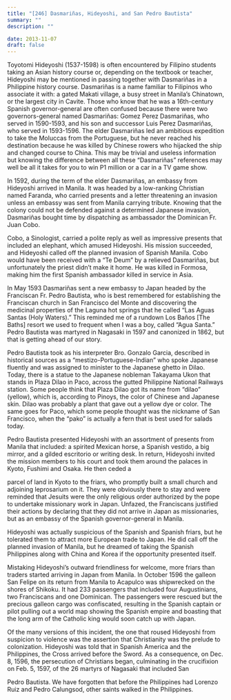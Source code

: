 ```yaml
---
title: "[246] Dasmariñas, Hideyoshi, and San Pedro Bautista"
summary: ""
description: ""

date: 2013-11-07
draft: false
---
```


Toyotomi Hideyoshi (1537-1598) is often encountered by Filipino students taking an Asian history course or, depending on the textbook or teacher, Hideyoshi may be mentioned in passing together with Dasmariñas in a Philippine history course. Dasmariñas is a name familiar to Filipinos who associate it with: a gated Makati village, a busy street in Manila’s Chinatown, or the largest city in Cavite. Those who know that he was a 16th-century Spanish governor-general are often confused because there were two governors-general named Dasmariñas: Gomez Perez Dasmariñas, who served in 1590-1593, and his son and successor Luis Perez Dasmariñas, who served in 1593-1596. The elder Dasmariñas led an ambitious expedition to take the Moluccas from the Portuguese, but he never reached his destination because he was killed by Chinese rowers who hijacked the ship and changed course to China. This may be trivial and useless information but knowing the difference between all these “Dasmariñas” references may well be all it takes for you to win P1 million or a car in a TV game show.

In 1592, during the term of the elder Dasmariñas, an embassy from Hideyoshi arrived in Manila. It was headed by a low-ranking Christian named Faranda, who carried presents and a letter threatening an invasion unless an embassy was sent from Manila carrying tribute. Knowing that the colony could not be defended against a determined Japanese invasion, Dasmariñas bought time by dispatching as ambassador the Dominican Fr. Juan Cobo.

Cobo, a Sinologist, carried a polite reply as well as impressive presents that included an elephant, which amused Hideyoshi. His mission succeeded, and Hideyoshi called off the planned invasion of Spanish Manila. Cobo would have been received with a “Te Deum” by a relieved Dasmariñas, but unfortunately the priest didn’t make it home. He was killed in Formosa, making him the first Spanish ambassador killed in service in Asia.

In May 1593 Dasmariñas sent a new embassy to Japan headed by the Franciscan Fr. Pedro Bautista, who is best remembered for establishing the Franciscan church in San Francisco del Monte and discovering the medicinal properties of the Laguna hot springs that he called “Las  Aguas  Santas  (Holy Waters).” This reminded me of a rundown Los Baños [The Baths] resort we used to frequent when I was a boy, called “Agua  Santa.” Pedro Bautista was martyred in Nagasaki in 1597 and canonized in 1862, but that is getting ahead of our story.

Pedro Bautista took as his interpreter Bro. Gonzalo Garcia, described in historical sources as a “mestizo-Portuguese-Indian” who spoke Japanese fluently and was assigned to minister to the Japanese ghetto in Dilao. Today, there is a statue to the Japanese nobleman Takayama Ukon that stands in Plaza Dilao in Paco, across the gutted Philippine National Railways station. Some people think that Plaza Dilao got its name from “dilao” (yellow), which is, according to Pinoys, the color of Chinese and Japanese skin. Dilao was probably a plant that gave out a yellow dye or color. The same goes for Paco, which some people thought was the nickname of San Francisco, when the “pako” is actually a fern that is best used for salads today.

Pedro Bautista presented Hideyoshi with an assortment of presents from Manila that included: a spirited Mexican horse, a Spanish  vestido, a big mirror, and a gilded  escritorio  or writing desk. In return, Hideyoshi invited the mission members to his court and took them around the palaces in Kyoto, Fushimi and Osaka. He then ceded a

parcel of land in Kyoto to the friars, who promptly built a small church and adjoining leprosarium on it. They were obviously there to stay and were reminded that Jesuits were the only religious order authorized by the pope to undertake missionary work in Japan. Unfazed, the Franciscans justified their actions by declaring that they did not arrive in Japan as missionaries, but as an embassy of the Spanish governor-general in Manila.

Hideyoshi was actually suspicious of the Spanish and Spanish friars, but he tolerated them to attract more European trade to Japan. He did call off the planned invasion of Manila, but he dreamed of taking the Spanish Philippines along with China and Korea if the opportunity presented itself.

Mistaking Hideyoshi’s outward friendliness for welcome, more friars than traders started arriving in Japan from Manila. In October 1596 the galleon San Felipe on its return from Manila to Acapulco was shipwrecked on the shores of Shikoku. It had 233 passengers that included four Augustinians, two Franciscans and one Dominican. The passengers were rescued but the precious galleon cargo was confiscated, resulting in the Spanish captain or pilot pulling out a world map showing the Spanish empire and boasting that the long arm of the Catholic king would soon catch up with Japan.

Of the many versions of this incident, the one that roused Hideyoshi from suspicion to violence was the assertion that Christianity was the prelude to colonization. Hideyoshi was told that in Spanish America and the Philippines, the Cross arrived before the Sword. As a consequence, on Dec. 8, 1596, the persecution of Christians began, culminating in the crucifixion on Feb. 5, 1597, of the 26 martyrs of Nagasaki that included San

Pedro Bautista. We have forgotten that before the Philippines had Lorenzo Ruiz and Pedro Calungsod, other saints walked in the Philippines.
